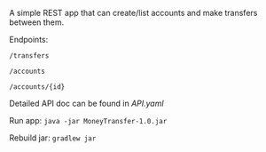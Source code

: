 A simple REST app that can create/list accounts and make transfers between them.

Endpoints:

`/transfers`

`/accounts`

`/accounts/{id}`

Detailed API doc can be found in _API.yaml_

Run app: `java -jar MoneyTransfer-1.0.jar`

Rebuild jar:
`gradlew jar`
